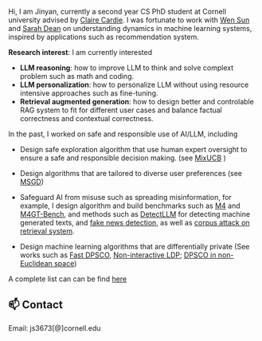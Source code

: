 Hi, I am Jinyan, currently a second year CS PhD student at Cornell university advised by [Claire Cardie](https://www.cs.cornell.edu/home/cardie/). I was fortunate to work with [Wen Sun](https://wensun.github.io/) and [Sarah Dean](https://sdean.website/) on understanding dynamics in machine learning systems, inspired by applications such as recommendation system. 



**Research interest**: I am currently interested
- **LLM reasoning**: how to improve LLM to think and solve complext problem such as math and coding. 
- **LLM personalization**: how to personalize LLM without using resource intensive approaches such as fine-tuning. 
- **Retrieval augmented generation**: how to design better and controlable RAG system to fit for different user cases and balance factual correctness and contextual correctness. 



In the past, I worked on safe and responsible use of AI/LLM, including 
- Design safe exploration algorithm that use human expert oversight to ensure a safe and responsible decision making. (see [MixUCB](https://drive.google.com/file/d/12DWE7vl3PaWEbSrYI71ldG_9fnKgihBX/view?usp=sharing) )

- Design algorithms that are tailored to diverse user preferences (see [MSGD](https://arxiv.org/pdf/2406.01481))

- Safeguard AI from misuse such as spreading misinformation, for example, I design algorithm and build benchmarks such as [M4](https://arxiv.org/pdf/2305.14902) and [M4GT-Bench](https://arxiv.org/pdf/2402.11175), and methods such as [DetectLLM](https://arxiv.org/pdf/2306.05540.pdf) for detecting machine generated texts, and [fake news detection](https://arxiv.org/pdf/2311.04917), as well as [corpus attack on retrieval system](https://arxiv.org/pdf/2406.05087). 

- Design machine learning algorithms that are differentially private (See works such as [Fast DPSCO](https://proceedings.mlr.press/v167/su22a/su22a.pdf), [Non-interactive LDP](https://proceedings.mlr.press/v189/su23a/su23a.pdf); [DPSCO in non-Euclidean space](https://proceedings.mlr.press/v216/su23b/su23b.pdf))

A complete list can can be find [here](https://jinyansu1.github.io/Publications.html)

  
## 📫 Contact
Email: js3673[@]cornell.edu




